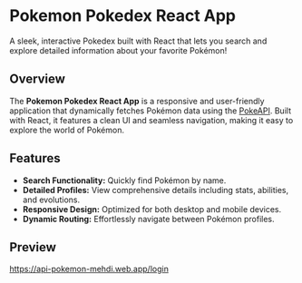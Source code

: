 # Pokemon Pokedex React App

A sleek, interactive Pokedex built with React that lets you search and explore detailed information about your favorite Pokémon!

## Overview

The **Pokemon Pokedex React App** is a responsive and user-friendly application that dynamically fetches Pokémon data using the [PokeAPI](https://pokeapi.co/). Built with React, it features a clean UI and seamless navigation, making it easy to explore the world of Pokémon.

## Features

- **Search Functionality:** Quickly find Pokémon by name.
- **Detailed Profiles:** View comprehensive details including stats, abilities, and evolutions.
- **Responsive Design:** Optimized for both desktop and mobile devices.
- **Dynamic Routing:** Effortlessly navigate between Pokémon profiles.

## Preview

https://api-pokemon-mehdi.web.app/login
